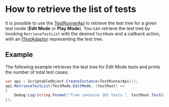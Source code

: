 # How to retrieve the list of tests

It is possible to use the [TestRunnerApi](./reference-test-runner-api.md) to retrieve the test tree for a given test
mode (**Edit Mode** or **Play Mode**). You can retrieve the test tree by invoking `RetrieveTestList` with the
desired `TestMode` and a callback action, with an [ITestAdaptor](./reference-itest-adaptor.md) representing the test
tree.

## Example

The following example retrieves the test tree for Edit Mode tests and prints the number of total test cases:

``` C#
var api = ScriptableObject.CreateInstance<TestRunnerApi>();
api.RetrieveTestList(TestMode.EditMode, (testRoot) =>
{
    Debug.Log(string.Format("Tree contains {0} tests.", testRoot.TestCaseCount));
});
```

